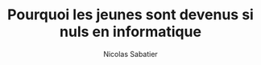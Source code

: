 ---
layout: post
title: "Pourquoi les jeunes sont devenus si nuls en informatique"
link: https://www.mac4ever.com/societe/187334-pourquoi-les-jeunes-sont-devenus-si-nuls-en-informatique
author: "Nicolas Sabatier"
published_date: "23/02/2025"
description: "Le bon sens populaire veut que les jeunes sont naturellement à l’aise avec les nouvelles technologies, comme l’informatique. Or, ce n’est plus vraiment le cas depuis des années, mais pourquoi ?"
language: "fr"
categories: "Liens"
tags: "société numérique"
og-tags: "société numérique"
permalink: /:categories/:year/:month/:day/:title/
---